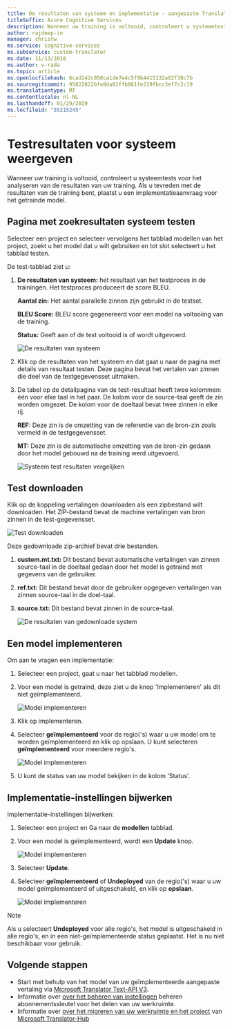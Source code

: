 ```yaml
---
title: De resultaten van systeem en implementatie - aangepaste Translator weergeven
titleSuffix: Azure Cognitive Services
description: Wanneer uw training is voltooid, controleert u systeemtests voor het analyseren van de resultaten van uw training. Als u tevreden met de resultaten van de training bent, plaatst u een implementatieaanvraag voor het getrainde model.
author: rajdeep-in
manager: christw
ms.service: cognitive-services
ms.subservice: custom-translator
ms.date: 11/13/2018
ms.author: v-rada
ms.topic: article
ms.openlocfilehash: 6cad142c050ca1de7e4c5f9b4415132a82f38c7b
ms.sourcegitcommit: 95822822bfe8da01ffb061fe229fbcc3ef7c2c19
ms.translationtype: MT
ms.contentlocale: nl-NL
ms.lasthandoff: 01/29/2019
ms.locfileid: "55215245"
---
```

# <a name="view-system-test-results"></a>Testresultaten voor systeem weergeven

Wanneer uw training is voltooid, controleert u systeemtests voor het analyseren van de resultaten van uw training. Als u tevreden met de resultaten van de training bent, plaatst u een implementatieaanvraag voor het getrainde model. 

## <a name="system-test-results-page"></a>Pagina met zoekresultaten systeem testen

Selecteer een project en selecteer vervolgens het tabblad modellen van het project, zoekt u het model dat u wilt gebruiken en tot slot selecteert u het tabblad testen.

De test-tabblad ziet u:

1.  **De resultaten van systeem:** het resultaat van het testproces in de trainingen. Het testproces produceert de score BLEU.

    **Aantal zin:** Het aantal parallelle zinnen zijn gebruikt in de testset.

     **BLEU Score:** BLEU score gegenereerd voor een model na voltooiing van de training.

    **Status:** Geeft aan of de test voltooid is of wordt uitgevoerd.

    ![De resultaten van systeem](media/how-to/how-to-system-test-results.png)

2.  Klik op de resultaten van het systeem en dat gaat u naar de pagina met details van resultaat testen. Deze pagina bevat het vertalen van zinnen die deel van de testgegevensset uitmaken.

3.  De tabel op de detailpagina van de test-resultaat heeft twee kolommen: één voor elke taal in het paar. De kolom voor de source-taal geeft de zin worden omgezet. De kolom voor de doeltaal bevat twee zinnen in elke rij.

    **REF:** Deze zin is de omzetting van de referentie van de bron-zin zoals vermeld in de testgegevensset.

    **MT:** Deze zin is de automatische omzetting van de bron-zin gedaan door het model gebouwd na de training werd uitgevoerd.

    ![Systeem test resultaten vergelijken](media/how-to/how-to-system-test-results-2.png)

## <a name="download-test"></a>Test downloaden

Klik op de koppeling vertalingen downloaden als een zipbestand wilt downloaden. Het ZIP-bestand bevat de machine vertalingen van bron zinnen in de test-gegevensset.

![Test downloaden](media/how-to/how-to-system-test-download.png)

Deze gedownloade zip-archief bevat drie bestanden.

1.  **custom.mt.txt:** Dit bestand bevat automatische vertalingen van zinnen source-taal in de doeltaal gedaan door het model is getraind met gegevens van de gebruiker.

2.  **ref.txt:** Dit bestand bevat door de gebruiker opgegeven vertalingen van zinnen source-taal in de doel-taal.

3.  **source.txt:** Dit bestand bevat zinnen in de source-taal.

    ![De resultaten van gedownloade system](media/how-to/how-to-download-system-test.png)

## <a name="deploy-a-model"></a>Een model implementeren

Om aan te vragen een implementatie:

1.  Selecteer een project, gaat u naar het tabblad modellen.

2. Voor een model is getraind, deze ziet u de knop 'Implementeren' als dit niet geïmplementeerd.

    ![Model implementeren](media/how-to/how-to-deploy-model.png)

3.  Klik op implementeren.
4.  Selecteer **geïmplementeerd** voor de regio('s) waar u uw model om te worden geïmplementeerd en klik op opslaan. U kunt selecteren **geïmplementeerd** voor meerdere regio's.

    ![Model implementeren](media/how-to/how-to-deploy-model-regions.png)

5.  U kunt de status van uw model bekijken in de kolom 'Status'.

## <a name="update-deployment-settings"></a>Implementatie-instellingen bijwerken

Implementatie-instellingen bijwerken:

1.  Selecteer een project en Ga naar de **modellen** tabblad.

2. Voor een model is geïmplementeerd, wordt een **Update** knop.

    ![Model implementeren](media/how-to/how-to-update-undeploy-model.png)

3.  Selecteer **Update**.
4.  Selecteer **geïmplementeerd** of **Undeployed** van de regio('s) waar u uw model geïmplementeerd of uitgeschakeld, en klik op **opslaan**.

    ![Model implementeren](media/how-to/how-to-undeploy-model.png)

>[!Note]
>Als u selecteert **Undeployed** voor alle regio's, het model is uitgeschakeld in alle regio's, en in een niet-geïmplementeerde status geplaatst. Het is nu niet beschikbaar voor gebruik.

## <a name="next-steps"></a>Volgende stappen

- Start met behulp van het model van uw geïmplementeerde aangepaste vertaling via [Microsoft Translator Text-API V3](https://docs.microsoft.com/azure/cognitive-services/translator/reference/v3-0-translate?tabs=curl).
- Informatie over [over het beheren van instellingen](how-to-manage-settings.md) beheren abonnementssleutel voor het delen van uw werkruimte.
- Informatie over [over het migreren van uw werkruimte en het project](how-to-migrate.md) van [Microsoft Translator-Hub](https://hub.microsofttranslator.com)
